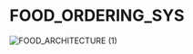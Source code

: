 # FOOD_ORDERING_SYS 

![FOOD_ARCHITECTURE (1)](https://github.com/Pushkarsuthar9521/FOOD_ORDERING_SYS/assets/79029738/8c55c4a1-4173-43c1-b5d1-f6ed03e2d2d9)
